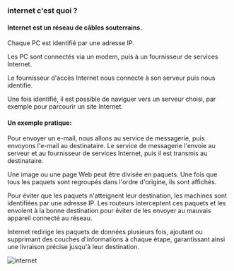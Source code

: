 ### internet c'est quoi ?

#### Internet est un réseau de câbles souterrains.

Chaque PC est identifié par une adresse IP.

Les PC sont connectés via un modem, puis à un fournisseur de services Internet.

Le fournisseur d'accès Internet nous connecte à son serveur puis nous identifie.

Une fois identifié, il est possible de naviguer vers un serveur choisi, par exemple pour parcourir un site Internet.

#### Un exemple pratique:

Pour envoyer un e-mail, nous allons au service de messagerie, puis envoyons l'e-mail au destinataire. Le service de messagerie l'envoie au serveur et au fournisseur de services Internet, puis il est transmis au destinataire.

Une image ou une page Web peut être divisée en paquets. Une fois que tous les paquets sont regroupés dans l'ordre d'origine, ils sont affichés.

Pour éviter que les paquets n'atteignent leur destination, les machines sont identifiées par une adresse IP. Les routeurs interceptent ces paquets et les envoient à la bonne destination pour éviter de les envoyer au mauvais appareil connecté au réseau.

Internet redirige les paquets de données plusieurs fois, ajoutant ou supprimant des couches d'informations à chaque étape, garantissant ainsi une livraison précise jusqu'à leur destination.

![internet](https://tse3.mm.bing.net/th?id=OIP.fpTD5CUT80C5QAWQy-v-pAHaFj&pid=Api&P=0&h=180)

